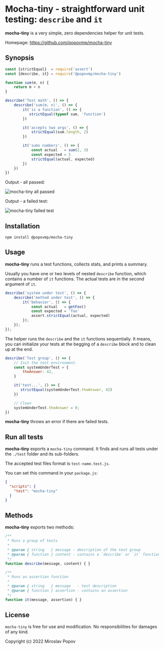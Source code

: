 # Mocha-tiny - straightforward unit testing: `describe` and `it`

**mocha-tiny** is a very simple, zero dependencies helper for unit tests.

Homepage: https://github.com/popovmp/mocha-tiny

## Synopsis

```javascript
const {strictEqual}  = require('assert')
const {describe, it} = require('@popovmp/mocha-tiny')

function sum(m, n) {
    return m + n
}

describe('Test math', () => {
    describe('sum(m, n)', () => {
        it('is a function', () => {
           strictEqual(typeof sum, 'function')
        })

        it('accepts two args', () => {
            strictEqual(sum.length, 2)
        })

        it('sums numbers', () => {
            const actual   = sum(2, 3)
            const expected = 5
            strictEqual(actual, expected)
        })
    })
})
```

Output - all passed:

![mocha-tiny all passed](https://image-holder.forexsb.com/store/mocha-tiny-console-success.png)

Output - a failed test:

![mocha-tiny failed test](https://image-holder.forexsb.com/store/mocha-tiny-console-failure.png)

## Installation

```
npm install @popovmp/mocha-tiny
```

## Usage

**mocha-tiny** runs a test functions, collects stats, and prints a summary.

Usually you have one or two levels of nested `describe` function, which contains a number of `it` functions.
The actual tests are in the second argument of `it`.

```javascript
describe('system under test', () => {
    describe('method under test', () => {
        it('behavior', () => {
            const actual   = getFoo()
            const expected = 'foo'
            assert.strictEqual(actual, expected)
        });
    });
});
```

The helper runs the `describe` and the `it` functions sequentially.
It means, you can initialize your tests at the begging of a `describe` block and to clean up at the end.

```javascript
describe('Test group', () => {
    // Init the test environment.
    const systemUnderTest = {
        theAnswer: 42,
    }

    it('test...', () => {
       strictEqual(systemUnderTest.theAnswer, 42)
    })

    // Clean
    systemUnderTest.theAnswer = 0;
})
```

**mocha-tiny** throws an error if there are failed tests.

## Run all tests

**mocha-tiny** exports a `mocha-tiny` command.
It finds and runs all tests under the `./test` folder and its sub-folders.

The accepted test files format is `test-name.test.js`.

You can set this command in your `package.js`:

```json
{
  "scripts": {
    "test": "mocha-tiny"
  }
}
```

## Methods

**mocha-tiny** exports two methods:

```javascript
/**
 * Runs a group of tests
 *
 * @param { string   } message - description of the test group
 * @param { function } content - contains a `describe` or `it` functions
 */
function describe(message, content) { }
```

```javascript
/**
 * Runs an assertion function
 *
 * @param { string   } message   - test description
 * @param { function } assertion - contains an assertion
 */
function it(message, assertion) { }
```

## License

`mocha-tiny` is free for use and modification. No responsibilities for damages of any kind.

Copyright (c) 2022 Miroslav Popov
